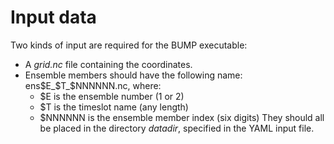 # Input data

Two kinds of input are required for the BUMP executable:
 * A *grid.nc* file containing the coordinates.
 * Ensemble members should have the following name: ens$E_$T_$NNNNNN.nc, where:
   * $E is the ensemble number (1 or 2)
   * $T is the timeslot name (any length)
   * $NNNNNN is the ensemble member index (six digits)
They should all be placed in the directory *datadir*, specified in the YAML input file.
